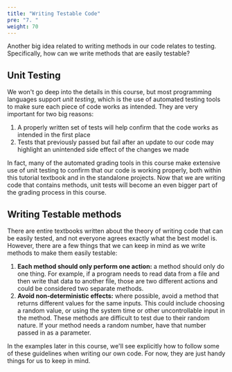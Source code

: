 ```yaml
---
title: "Writing Testable Code"
pre: "7. "
weight: 70
---
```


Another big idea related to writing methods in our code relates to testing. Specifically, how can we write methods that are easily testable?

## Unit Testing

We won't go deep into the details in this course, but most programming languages support _unit testing_, which is the use of automated testing tools to make sure each piece of code works as intended. They are very important for two big reasons:

1. A properly written set of tests will help confirm that the code works as intended in the first place
2. Tests that previously passed but fail after an update to our code may highlight an unintended side effect of the changes we made

In fact, many of the automated grading tools in this course make extensive use of unit testing to confirm that our code is working properly, both within this tutorial textbook and in the standalone projects. Now that we are writing code that contains methods, unit tests will become an even bigger part of the grading process in this course.

## Writing Testable methods

There are entire textbooks written about the theory of writing code that can be easily tested, and not everyone agrees exactly what the best model is. However, there are a few things that we can keep in mind as we write methods to make them easily testable:

1. **Each method should only perform one action:** a method should only do one thing. For example, if a program needs to read data from a file and then write that data to another file, those are two different actions and could be considered two separate methods.
1. **Avoid non-deterministic effects:** where possible, avoid a method that returns different values for the same inputs. This could include choosing a random value, or using the system time or other uncontrollable input in the method. These methods are difficult to test due to their random nature.  If your method needs a random number, have that number passed in as a parameter.

In the examples later in this course, we'll see explicitly how to follow some of these guidelines when writing our own code. For now, they are just handy things for us to keep in mind. 
